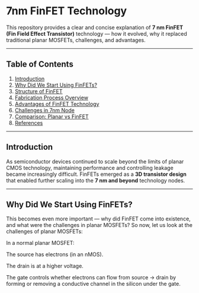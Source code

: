 # 7nm FinFET Technology

This repository provides a clear and concise explanation of **7 nm FinFET (Fin Field Effect Transistor)** technology — how it evolved, why it replaced traditional planar MOSFETs, challenges, and advantages.

---

## Table of Contents
1. [Introduction](#Introduction)
2. [Why Did We Start Using FinFETs?](#why-did-we-start-using-finfets)
3. [Structure of FinFET](#structure-of-finfet)
4. [Fabrication Process Overview](#fabrication-process-overview)
5. [Advantages of FinFET Technology](#advantages-of-finfet-technology)
6. [Challenges in 7nm Node](#challenges-in-7nm-node)
7. [Comparison: Planar vs FinFET](#comparison-planar-vs-finfet)
8. [References](#references)

---

## Introduction
As semiconductor devices continued to scale beyond the limits of planar CMOS technology, maintaining performance and controlling leakage became increasingly difficult. FinFETs emerged as a **3D transistor design** that enabled further scaling into the **7 nm and beyond** technology nodes.

---

## Why Did We Start Using FinFETs?
This becomes even more important — why did FinFET come into existence, and what were the challenges in planar MOSFETs?
So now, let us look at the challenges of planar MOSFETs:

In a normal planar MOSFET:

The source has electrons (in an nMOS).

The drain is at a higher voltage.

The gate controls whether electrons can flow from source → drain by forming or removing a conductive channel in the silicon under the gate.
